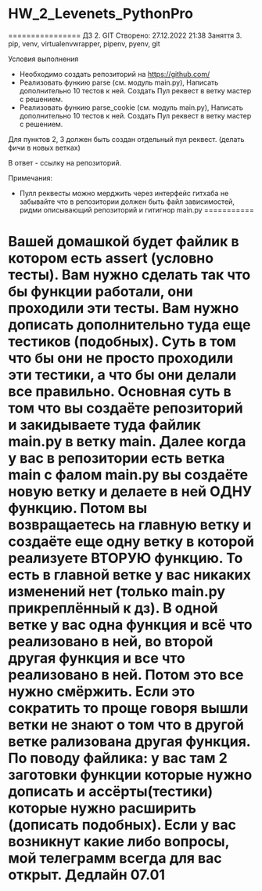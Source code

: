 # HW_2_Levenets_PythonPro

================
ДЗ 2. GIT
Створено: 27.12.2022 21:38
Заняття 3. pip, venv, virtualenvwrapper, pipenv, pyenv, git

Условия выполнения
- Необходимо создать репозиторий на https://github.com/
- Реализовать функию parse (см. модуль main.py), Написать дополнительно 10 тестов к ней. Создать Пул реквест в ветку мастер с решением.
- Реализовать функию parse_cookie (см. модуль main.py), Написать дополнительно 10 тестов к ней. Создать Пул реквест в ветку мастер с решением.

Для пунктов 2, 3 должен быть создан отдельный пул реквест. (делать фичи в новых ветках)

В ответ - ссылку на репозиторий.

Примечания:
- Пулл реквесты можно мерджить через интерфейс гитхаба
не забывайте что в репозитории должен быть файл зависимостей, ридми описывающий репозиторий и гитигнор
main.py
===========

Вашей домашкой будет файлик в котором есть assert (условно тесты). Вам нужно сделать так что бы функции работали, они проходили эти тесты. Вам нужно дописать дополнительно туда еще тестиков (подобных). Суть в том что бы они не просто проходили эти тестики, а что бы они делали все правильно.
Основная суть в том что вы создаёте репозиторий и закидываете туда файлик main.py в ветку main. Далее когда у вас в репозитории есть ветка main с фалом main.py вы создаёте новую ветку и делаете в ней ОДНУ функцию. Потом вы возвращаетесь на главную ветку и создаёте еще одну ветку в которой реализуете ВТОРУЮ функцию. То есть в главной ветке у вас никаких изменений нет (только main.py прикреплённый к дз). В одной ветке у вас одна функция и всё что реализовано в ней, во второй другая функция и все что реализовано в ней. Потом это все нужно смёржить. 
Если это сократить то проще говоря вышли ветки не знают о том что в другой ветке рализована другая функция.
По поводу файлика: у вас там 2 заготовки функции которые нужно дописать и ассёрты(тестики) которые нужно расширить (дописать подобных). 
Если у вас возникнут какие либо вопросы, мой телеграмм всегда для вас открыт.
Дедлайн 07.01
=============
